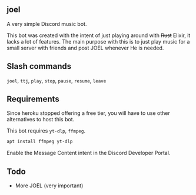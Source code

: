 ## joel

A very simple Discord music bot.

This bot was created with the intent of just playing around with ~~Rust~~ Elixir, it lacks a lot of features. The main purpose with this is to just play music for a small server with friends and post JOEL whenever He is needed.

## Slash commands

`joel`, `ttj`, `play`, `stop`, `pause`, `resume`, `leave`

## Requirements

Since heroku stopped offering a free tier, you will have to use other alternatives to host this bot.

This bot requires `yt-dlp`, `ffmpeg`.

```bash
apt install ffmpeg yt-dlp
```

Enable the Message Content intent in the Discord Developer Portal.

## Todo

-   More JOEL (very important)
